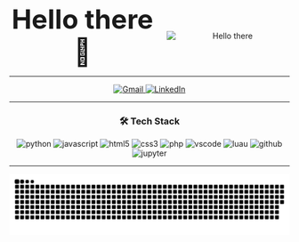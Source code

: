 <p align="center" style="display: flex; align-items: center; justify-content: center; gap: 20px;">
  <span style="font-size: 48px; font-weight: bold;">Hello there 👋</span>
  <img src="https://media0.giphy.com/media/v1.Y2lkPTc5MGI3NjExN2hobXAxeWtyd21vMW1wcmFzcHN0bG95bXdlM281MWtweGJwMzh5MCZlcD12MV9pbnRlcm5hbF9naWZfYnlfaWQmY3Q9Zw/1Erx4cu7f9IBi/giphy.gif" width="250px" title="Hello there">
</p>


---

<!-- Social Links -->
<p align="center">
  <a href="mailto:e.luis.pelaez@gmail.com">
    <img src="https://img.icons8.com/doodle/96/000000/gmail-new.png" width="60" title="Gmail">
  </a>
  <a href="https://www.linkedin.com/in/ruisuiwnl/">
    <img src="https://img.icons8.com/doodle/96/000000/linkedin-circled.png" width="60" title="LinkedIn">
  </a>
</p>

---

<!-- Tech Stack -->
<h3 align="center">🛠️ Tech Stack</h3>

<p align="center">
  <img alt="python" src="https://cdn.jsdelivr.net/gh/devicons/devicon/icons/python/python-original.svg" width="60px" title="Python">
  <img alt="javascript" src="https://cdn.jsdelivr.net/gh/devicons/devicon/icons/javascript/javascript-original.svg" width="60px" title="JavaScript">
  <img alt="html5" src="https://cdn.jsdelivr.net/gh/devicons/devicon/icons/html5/html5-original.svg" width="60px" title="HTML5">
  <img alt="css3" src="https://cdn.jsdelivr.net/gh/devicons/devicon/icons/css3/css3-original.svg" width="60px" title="CSS3">
  <img alt="php" src="https://cdn.jsdelivr.net/gh/devicons/devicon/icons/php/php-original.svg" width="60px" title="PHP">
  <img alt="vscode" src="https://cdn.jsdelivr.net/gh/devicons/devicon/icons/vscode/vscode-original.svg" width="60px" title="VS Code">
  <img alt="luau" src="https://static.wikia.nocookie.net/roblox/images/a/af/Luau.png/revision/latest?cb=20230210233439" width="60px" title="Roblox Luau">
  <img alt="github" src="https://cdn.jsdelivr.net/gh/devicons/devicon/icons/github/github-original.svg" width="60px" title="GitHub">
  <img alt="jupyter" src="https://cdn.jsdelivr.net/gh/devicons/devicon/icons/jupyter/jupyter-original.svg" width="60px" title="Jupyter">
</p>

---

<!-- GitHub Snake Contribution Graph -->
<p align="center">
  <img src="https://github.com/shpatrickguo/shpatrickguo/blob/output/github-contribution-grid-snake-dark.svg" alt="snake animation">
</p>
